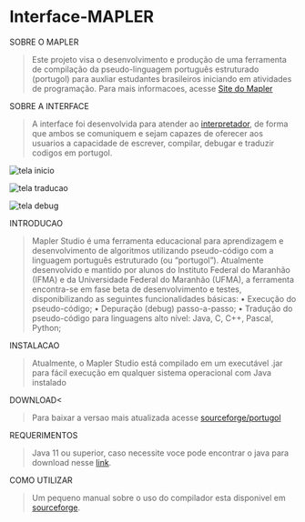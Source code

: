 # Interface-MAPLER


SOBRE O MAPLER
>Este projeto visa o desenvolvimento e produção de uma ferramenta de compilação da pseudo-linguagem português estruturado (portugol)
para auxliar estudantes brasileiros iniciando em atividades de programação. Para mais informacoes, acesse [Site do Mapler](https://portugol.sourceforge.io/)

SOBRE A INTERFACE
>A interface foi desenvolvida para atender ao [interpretador](https://github.com/kerlyson/interpretadorPtEstruturadoJava), de forma que ambos se comuniquem e sejam capazes de oferecer aos usuarios a capacidade de escrever, compilar, debugar e traduzir codigos em portugol.


![tela inicio](https://github.com/EliasRLima/Interface-MAPLER/blob/master/images/inicio.png)

![tela traducao](https://github.com/EliasRLima/Interface-MAPLER/blob/master/images/traducao.png)

![tela debug](https://github.com/EliasRLima/Interface-MAPLER/blob/master/images/debug_rodando.png)

INTRODUCAO
>Mapler Studio é uma ferramenta educacional para aprendizagem e
desenvolvimento de algoritmos utilizando pseudo-código com a linguagem
português estruturado (ou “portugol”).
Atualmente desenvolvido e mantido por alunos do Instituto Federal
do Maranhão (IFMA) e da Universidade Federal do Maranhão (UFMA), a
ferramenta encontra-se em fase beta de desenvolvimento e testes, 
disponibilizando as seguintes funcionalidades básicas:
• Execução do pseudo-código;
• Depuração (debug) passo-a-passo;
• Tradução do pseudo-código para linguagens alto nível: Java, C, C++,
Pascal, Python;

INSTALACAO
>Atualmente, o Mapler Studio está compilado em um executável .jar
para fácil execução em qualquer sistema operacional com Java instalado

DOWNLOAD<
>Para baixar a versao mais atualizada acesse [sourceforge/portugol](https://portugol.sourceforge.io/download.html)

REQUERIMENTOS
>Java 11 ou superior, caso necessite voce pode encontrar o java para download nesse [link](https://www.oracle.com/java/technologies/downloads/).

COMO UTILIZAR
>Um pequeno manual sobre o uso do compilador esta disponivel em [sourceforge](https://portugol.sourceforge.io/download.html).



